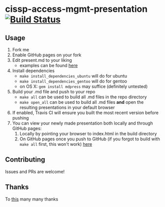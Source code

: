 # cissp-access-mgmt-presentation [![Build Status](https://travis-ci.org/smaslennikov/cissp-access-mgmt-presentation.svg?branch=master)](https://travis-ci.org/smaslennikov/cissp-access-mgmt-presentation)

## Usage

1. Fork me
2. Enable GitHub pages on your fork
3. Edit present.md to your liking
    * examples can be found [here](https://GitHub.com/egonSchiele/mdpress)
4. Install dependencies
    * `make install_dependencies_ubuntu` will do for ubuntu
    * `make install_dependencies_gentoo` will do for gentoo
    * on OS X: `gem install mdpress` may suffice (definitely untested)
5. Build your .md file and push to your repo
    * `make all` can be used to build all .md files in the repo directory
    * `make open_all` can be used to build all .md files **and** open the resulting presentations in your default browser
6. If enabled, Travis CI will ensure you built the most recent version before pushing
6. You can view your newly made presentation both locally and through GitHub pages:
    1. Locally by pointing your browser to index.html in the build directory
    2. On GitHub pages once you push to GitHub (if you forgot to build with `make all` first, this won't work) [here](smaslennikov.com/cissp-access-mgmt-presentation/)

## Contributing

Issues and PRs are welcome!

## Thanks

To [this](https://GitHub.com/egonSchiele/mdpress) many many thanks
